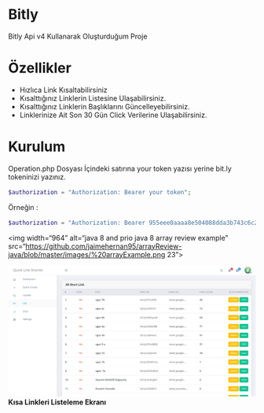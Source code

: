 # Bitly
Bitly Api v4 Kullanarak Oluşturduğum Proje

# Özellikler
- Hızlıca Link Kısaltabilirsiniz
- Kısalttığınız Linklerin Listesine Ulaşabilirsiniz.
- Kısalttığınız Linklerin Başlıklarını Güncelleyebilirsiniz.
- Linklerinize Ait Son 30 Gün Click Verilerine Ulaşabilirsiniz.

# Kurulum
Operation.php Dosyası İçindeki satırına your token yazısı yerine bit.ly tokeninizi yazınız.
```php
$authorization = "Authorization: Bearer your token";
```
Örneğin : 
```php
$authorization = "Authorization: Bearer 955eee0aaaa8e504088dda3b743c6c2355c62442";
```

<img width=“964” alt=“java 8 and prio java 8  array review example” src=“https://github.com/jaimehernan95/arrayReview-java/blob/master/images/%20arrayExample.png 23”>

![Kısa Linkleri Listeleme Ekranı](screen/list.png?raw=true "Kısa Linkleri Listeleme Ekranı")
<b>Kısa Linkleri Listeleme Ekranı</b>
